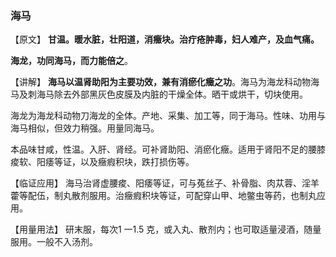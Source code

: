 ### 海马

【原文】   **甘温。暖水脏，壮阳道，消癥块。治疔疮肿毒，妇人难产，及血气痛。**

 **海龙，功同海马，而力能倍之**。

【讲解】  **海马以温肾助阳为主要功效，兼有消瘀化癥之功**。海马为海龙科动物海马及刺海马除去外部黑灰色皮膜及内脏的干燥全体。晒干或烘干，切块使用。

海龙为海龙科动物刀海龙的全体。产地、采集、加工等，同于海马。性味、功用与海马相似，但效力稍强。用量同海马。

本品味甘咸，性温。入肝、肾经。可补肾助阳、消瘀化癥。适用于肾阳不足的腰膝痠软、阳痿等证，以及癥瘕积块，跌打损伤等。

【临证应用】  海马治肾虚腰痠、阳痿等证，可与菟丝子、补骨脂、肉苁蓉、淫羊藿等配伍，制丸散剂服用。治癥瘕积块等证，可配穿山甲、地鳖虫等药，也制丸应用。

【用量用法】   研末服，每次1 一1.5 克，或入丸、散剂内；也可取适量浸酒，随量服用。一般不入汤剂。
